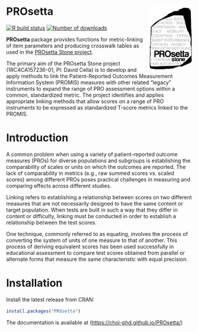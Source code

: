 
# PROsetta <img src="man/figures/logo.png" align="right" width="120px"/>

<!-- badges: start -->

[![R build
status](https://github.com/choi-phd/PROsetta/actions/workflows/r.yml/badge.svg)](https://github.com/choi-phd/PROsetta/actions)
[![Number of
downloads](https://cranlogs.r-pkg.org/badges/grand-total/PROsetta?color=lightgrey)](https://cran.r-project.org/package=PROsetta)
<!-- badges: end -->

**PROsetta** package provides functions for metric-linking of item
parameters and producing crosswalk tables as used in the [PROsetta Stone
project](https://www.prosettastone.org/).

The primary aim of the PROsetta Stone project (1RC4CA157236-01, PI:
David Cella) is to develop and apply methods to link the
Patient-Reported Outcomes Measurement Information System (PROMIS)
measures with other related “legacy” instruments to expand the range of
PRO assessment options within a common, standardized metric. The project
identifies and applies appropriate linking methods that allow scores on
a range of PRO instruments to be expressed as standardized T-score
metrics linked to the PROMIS.

# Introduction

A common problem when using a variety of patient-reported outcome
measures (PROs) for diverse populations and subgroups is establishing
the comparability of scales or units on which the outcomes are reported.
The lack of comparability in metrics (e.g., raw summed scores vs. scaled
scores) among different PROs poses practical challenges in measuring and
comparing effects across different studies.

Linking refers to establishing a relationship between scores on two
different measures that are not necessarily designed to have the same
content or target population. When tests are built in such a way that
they differ in content or difficulty, linking must be conducted in order
to establish a relationship between the test scores.

One technique, commonly referred to as equating, involves the process of
converting the system of units of one measure to that of another. This
process of deriving equivalent scores has been used successfully in
educational assessment to compare test scores obtained from parallel or
alternate forms that measure the same characteristic with equal
precision.

# Installation

Install the latest release from CRAN:

``` r
install.packages("PROsetta")
```

The documentation is available at
(<https://choi-phd.github.io/PROsetta/>)

